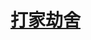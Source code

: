# [打家劫舍](https://leetcode-cn.com/explore/interview/card/top-interview-questions-easy/23/dynamic-programming/57/)